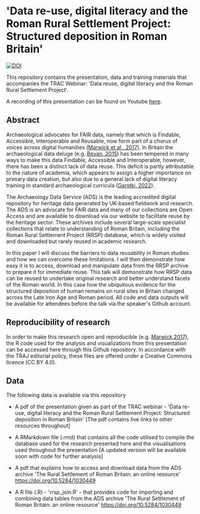 # 'Data re-use, digital literacy and the Roman Rural Settlement Project: Structured deposition in Roman Britain'

[![DOI](https://zenodo.org/badge/602466534.svg)](https://zenodo.org/badge/latestdoi/602466534)

This repository contains the presentation, data and training materials that accompanies the TRAC Webinar: 'Data reuse, digital literacy and the Roman Rural Settlement Project'.

A recording of this presentation can be found on Youtube [here](https://youtu.be/GekhN_7mT2c).

## Abstract

Archaeological advocates for FAIR data, namely that which is Findable, Accessible, Interoperable and Reusable, now form part of a chorus of voices across digital humanities [(Marwick et al., 2017)](https://doi.org/10.31235/osf.io/72n8g). In Britain the archaeological data deluge (e.g. [Bevan, 2015](https://doi.org/10.15184/aqy.2015.102)) has been tempered in many ways to make this data Findable, Accessible and Interoperable, however, there has been a distinct lack of data reuse. This deficit is partly attributable to the nature of academia, which appears to assign a higher importance on primary data creation, but also due to a general lack of digital literacy training in standard archaeological curricula ([Garstki, 2022](https://doi.org/10.1017/aap.2022.3)). 

The Archaeology Data Service (ADS) is the leading accredited digital repository for heritage data generated by UK-based fieldwork and research. The ADS is an advocate for FAIR data and many of our collections are Open Access and are available to download via our website to facilitate reuse by the heritage sector. These archives include several large-scale specialist collections that relate to understanding of Roman Britain, including the Roman Rural Settlement Project (RRSP) database, which is widely visited and downloaded but rarely reused in academic research. 

In this paper I will discuss the barriers to data reusability in Roman studies and how we can overcome these limitations. I will then demonstrate how easy it is to access, download and manipulate data from the RRSP archive to prepare it for immediate reuse. This talk will demonstrate how RRSP data can be reused to undertake original research and better understand facets of the Roman world. In this case how the ubiquitous evidence for the structured deposition of human remains on rural sites in Britain changed across the Late Iron Age and Roman period. All code and data outputs will be available for attendees before the talk via the speaker's Github account.

## Reproducibility of research 

In order to make this research open and reproducible (e.g. [Marwick 2017](https://doi.org/10.1007/s10816-015-9272-9)), the R code used for the analysis and visualizations from this presentation can be accessed here through this Github repository. In accordance with the TRAJ editorial policy, these files are offered under a Creative Commons licence (CC BY 4.0). 

## Data

The following data is available via this repository

* A pdf of the presentation given as part of the TRAC webinar - 'Data re-use, digital literacy and the Roman Rural Settlement Project: Structured deposition in Roman Britain' [The pdf contains live links to other resources throughout]

* A RMarkdown file (.rmd) that contains all the code utilised to compile the database used for the research presented here and the visualisations used throughout the presentation [A updated version will be available soon with code for further analysis]

* A pdf that explains how to access and download data from the ADS archive 'The Rural Settlement of Roman Britain: an online resource' https://doi.org/10.5284/1030449

* A R file (.R) - 'rrsp_join.R' - that provides code for importing and combining data tables from the ADS archive 'The Rural Settlement of Roman Britain: an online resource' https://doi.org/10.5284/1030449
